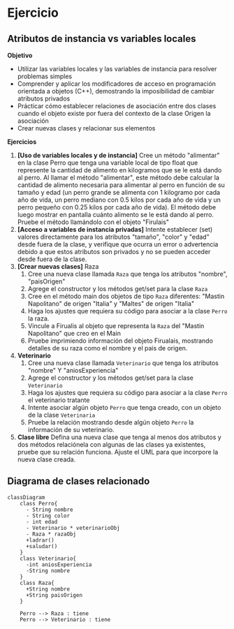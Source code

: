 # Ejercicio

## Atributos de instancia vs variables locales

**Objetivo**
* Utilizar las variables locales y las variables de instancia para resolver problemas simples
* Comprender y aplicar los modificadores de acceso en programación orientada a objetos (C++), demostrando la imposibilidad
de cambiar atributos privados
* Prácticar cómo establecer relaciones de asociación entre dos clases cuando el objeto existe por fuera del contexto de la clase Origen
la asociación
* Crear nuevas clases y relacionar sus elementos

**Ejercicios**
1. **[Uso de variables locales y de instancia]** Cree un método "alimentar" en la clase Perro que tenga una variable local de tipo float que represente la cantidad de
   alimento en kilogramos que se le está dando al perro. Al llamar el método "alimentar", este método debe calcular la
   cantidad de alimento necesaria para alimentar al perro en función de su tamaño y edad (un perro grande se alimenta con 1 kilogramo por cada año de vida, un perro mediano con 0.5 kilos por cada año de vida y un perro pequeño con 0.25 kilos por cada año de vida). El método debe luego mostrar en pantalla cuánto alimento se le está dando al perro. Pruebe el método llamándolo con el objeto "Firulais"
2. **[Acceso a variables de instancia privadas]** Intente establecer (set) valores directamente para los atributos "tamaño", "color" y "edad" desde fuera de la clase, y
   verifique que ocurra un error o advertencia debido a que estos atributos son privados y no se pueden acceder desde fuera de la clase.
3. **[Crear nuevas clases]** Raza
   1. Cree una nueva clase llamada `Raza` que tenga los atributos "nombre", "paisOrigen"
   2. Agrege el constructor y los métodos get/set para la clase `Raza`
   3. Cree en el método main dos objetos de tipo `Raza` diferentes: "Mastin Napolitano" de origen "Italia" y "Maltes" de origen "Italia"
   4. Haga los ajustes que requiera su código para asociar a la clase `Perro` la raza.
   5. Vincule a Firualis al objeto que representa la `Raza` del "Mastin Napolitano" que creo en el Main
   6. Pruebe imprimiendo información del objeto Firualais, mostrando detalles de su raza como el nombre y el pais de origen.
4. **Veterinario**
   1. Cree una nueva clase llamada `Veterinario` que tenga los atributos "nombre" Y "aniosExperiencia"
   2. Agrege el constructor y los métodos get/set para la clase `Veterinario`
   3. Haga los ajustes que requiera su código para asociar a la clase `Perro` el veterinario tratante
   4. Intente asociar algún objeto `Perro` que tenga creado, con un objeto de la clase `Veterinaria`
   5. Pruebe la relación mostrando desde algún objeto `Perro` la información de su veterinario.
5. **Clase libre**
  Defina una nueva clase que tenga al menos dos atributos y dos métodos relaciónela con algunas de las clases ya existentes, pruebe que su relación funciona. Ajuste el UML para que incorpore la nueva clase creada.

## Diagrama de clases relacionado

```mermaid
classDiagram
    class Perro{
      - String nombre
      - String color
      - int edad
      - Veterinario * veterinarioObj
      - Raza * razaObj
      +ladrar()
      +saludar()
    }
    class Veterinario{
      -int aniosExperiencia
      -String nombre
    }
    class Raza{
      +String nombre
      +String paisOrigen
    }

    Perro --> Raza : tiene
    Perro --> Veterinario : tiene
 ```

